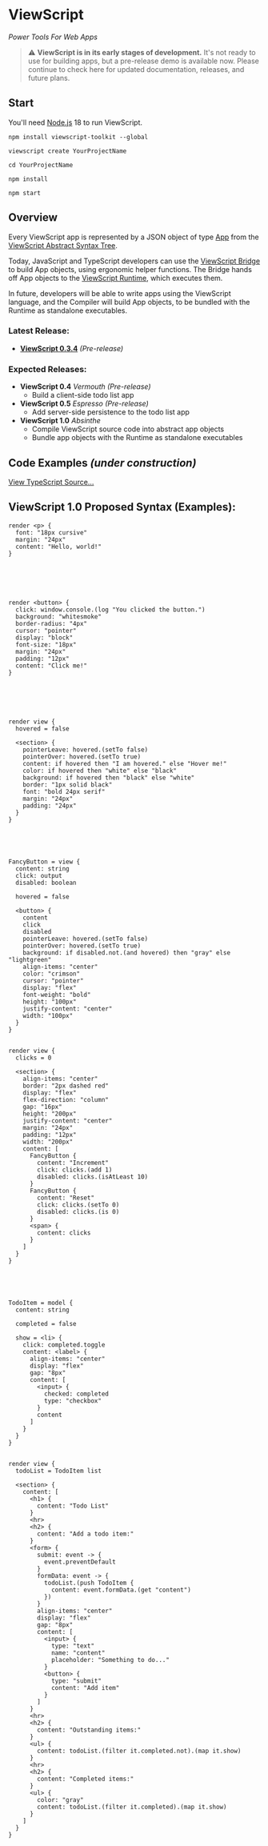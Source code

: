 # ViewScript

_Power Tools For Web Apps_

> ⚠️ **ViewScript is in its early stages of development.** It's not ready to use for building apps, but a pre-release demo is available now. Please continue to check here for updated documentation, releases, and future plans.

## Start

You'll need [Node.js](https://nodejs.org/) 18 to run ViewScript.

```
npm install viewscript-toolkit --global

viewscript create YourProjectName

cd YourProjectName

npm install

npm start
```

## Overview

Every ViewScript app is represented by a JSON object of type [App](https://github.com/alexyuly/ViewScript-Runtime/blob/main/lib/abstract.ts#L90) from the [ViewScript Abstract Syntax Tree](https://github.com/alexyuly/ViewScript-Runtime/blob/main/lib/abstract.ts).

Today, JavaScript and TypeScript developers can use the [ViewScript Bridge](https://github.com/alexyuly/ViewScript-Bridge) to build App objects, using ergonomic helper functions. The Bridge hands off App objects to the [ViewScript Runtime](https://github.com/alexyuly/ViewScript-Runtime), which executes them.

In future, developers will be able to write apps using the ViewScript language, and the Compiler will build App objects, to be bundled with the Runtime as standalone executables.

### Latest Release:

- [**ViewScript 0.3.4**](https://github.com/alexyuly/ViewScript/releases/tag/v0.3.4) _(Pre-release)_

### Expected Releases:

- **ViewScript 0.4** _Vermouth_ _(Pre-release)_
  - Build a client-side todo list app
- **ViewScript 0.5** _Espresso_ _(Pre-release)_
  - Add server-side persistence to the todo list app
- **ViewScript 1.0** _Absinthe_
  - Compile ViewScript source code into abstract app objects
  - Bundle app objects with the Runtime as standalone executables

## Code Examples _(under construction)_

[View TypeScript Source...](https://github.com/alexyuly/ViewScript-Toolkit/tree/main/examples/bridge/src)

## ViewScript 1.0 Proposed Syntax (Examples):

```
render <p> {
  font: "18px cursive"
  margin: "24px"
  content: "Hello, world!"
}






render <button> {
  click: window.console.(log "You clicked the button.")
  background: "whitesmoke"
  border-radius: "4px"
  cursor: "pointer"
  display: "block"
  font-size: "18px"
  margin: "24px"
  padding: "12px"
  content: "Click me!"
}






render view {
  hovered = false

  <section> {
    pointerLeave: hovered.(setTo false)
    pointerOver: hovered.(setTo true)
    content: if hovered then "I am hovered." else "Hover me!"
    color: if hovered then "white" else "black"
    background: if hovered then "black" else "white"
    border: "1px solid black"
    font: "bold 24px serif"
    margin: "24px"
    padding: "24px"
  }
}





FancyButton = view {
  content: string
  click: output
  disabled: boolean

  hovered = false

  <button> {
    content
    click
    disabled
    pointerLeave: hovered.(setTo false)
    pointerOver: hovered.(setTo true)
    background: if disabled.not.(and hovered) then "gray" else "lightgreen"
    align-items: "center"
    color: "crimson"
    cursor: "pointer"
    display: "flex"
    font-weight: "bold"
    height: "100px"
    justify-content: "center"
    width: "100px"
  }
}


render view {
  clicks = 0

  <section> {
    align-items: "center"
    border: "2px dashed red"
    display: "flex"
    flex-direction: "column"
    gap: "16px"
    height: "200px"
    justify-content: "center"
    margin: "24px"
    padding: "12px"
    width: "200px"
    content: [
      FancyButton {
        content: "Increment"
        click: clicks.(add 1)
        disabled: clicks.(isAtLeast 10)
      }
      FancyButton {
        content: "Reset"
        click: clicks.(setTo 0)
        disabled: clicks.(is 0)
      }
      <span> {
        content: clicks
      }
    ]
  }
}





TodoItem = model {
  content: string

  completed = false

  show = <li> {
    click: completed.toggle
    content: <label> {
      align-items: "center"
      display: "flex"
      gap: "8px"
      content: [
        <input> {
          checked: completed
          type: "checkbox"
        }
        content
      ]
    }
  }
}


render view {
  todoList = TodoItem list

  <section> {
    content: [
      <h1> {
        content: "Todo List"
      }
      <hr>
      <h2> {
        content: "Add a todo item:"
      }
      <form> {
        submit: event -> {
          event.preventDefault
        }
        formData: event -> {
          todoList.(push TodoItem {
            content: event.formData.(get "content")
          })
        }
        align-items: "center"
        display: "flex"
        gap: "8px"
        content: [
          <input> {
            type: "text"
            name: "content"
            placeholder: "Something to do..."
          }
          <button> {
            type: "submit"
            content: "Add item"
          }
        ]
      }
      <hr>
      <h2> {
        content: "Outstanding items:"
      }
      <ul> {
        content: todoList.(filter it.completed.not).(map it.show)
      }
      <hr>
      <h2> {
        content: "Completed items:"
      }
      <ul> {
        color: "gray"
        content: todoList.(filter it.completed).(map it.show)
      }
    ]
  }
}







```
